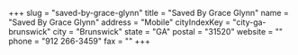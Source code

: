 +++
slug = "saved-by-grace-glynn"
title = "Saved By Grace Glynn"
name = "Saved By Grace Glynn"
address = "Mobile"
cityIndexKey = "city-ga-brunswick"
city = "Brunswick"
state = "GA"
postal = "31520"
website = ""
phone = "912 266-3459"
fax = ""
+++
